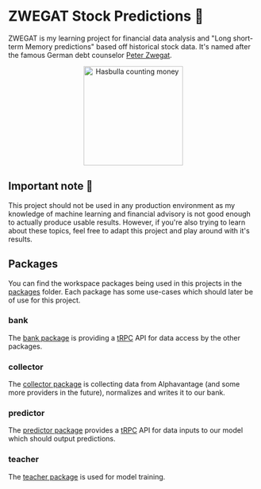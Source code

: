# ZWEGAT Stock Predictions 💸

ZWEGAT is my learning project for financial data analysis and "Long short-term Memory predictions" based off historical stock data. It's named after the famous German debt counselor [Peter Zwegat](https://de.wikipedia.org/wiki/Peter_Zwegat).

<p align="center">
  <img src="https://media.tenor.com/ng0mwYEEpNMAAAAd/hasbulla-money.gif" alt="Hasbulla counting money" width="200"/>
</p>

## Important note 📝

This project should not be used in any production environment as my knowledge of machine learning and financial advisory is not good enough to actually produce usable results. However, if you're also trying to learn about these topics, feel free to adapt this project and play around with it's results.

## Packages

You can find the workspace packages being used in this projects in the [packages](packages/) folder. Each package has some use-cases which should later be of use for this project.

### bank

The [bank package](packages/bank/) is providing a [tRPC](https://trpc.io) API for data access by the other packages.

### collector

The [collector package](packages/collector/) is collecting data from Alphavantage (and some more providers in the future), normalizes and writes it to our bank.

### predictor

The [predictor package](packages/predictor/) provides a [tRPC](https://trpc.io) API for data inputs to our model which should output predictions.

### teacher

The [teacher package](packages/teacher/) is used for model training.
